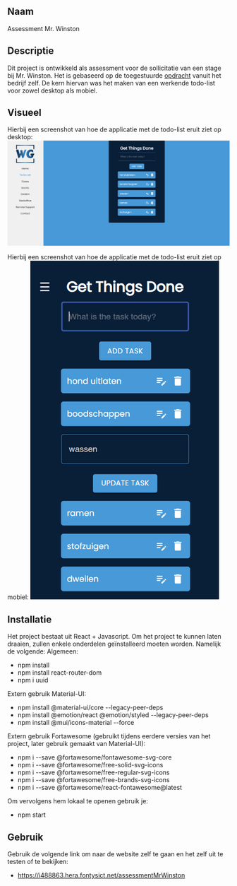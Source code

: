 ## Naam
Assessment Mr. Winston

## Descriptie
Dit project is ontwikkeld als assessment voor de sollicitatie van een stage bij Mr. Winston. Het is gebaseerd op de toegestuurde [opdracht](./public/Assessment_NL.pdf) vanuit het bedrijf zelf. De kern hiervan was het maken van een werkende todo-list voor zowel desktop als mobiel. 

## Visueel
Hierbij een screenshot van hoe de applicatie met de todo-list eruit ziet op desktop:
![Desktop](./public/desktop.png)

Hierbij een screenshot van hoe de applicatie met de todo-list eruit ziet op mobiel:
![Mobiel](./public/mobiel.png)

## Installatie
Het project bestaat uit React + Javascript. Om het project te kunnen laten draaien, zullen enkele onderdelen geïnstalleerd moeten worden. Namelijk de volgende:
Algemeen:
- npm install
- npm install react-router-dom
- npm i uuid

Extern gebruik Material-UI:
- npm install @material-ui/core --legacy-peer-deps   
- npm install @emotion/react @emotion/styled --legacy-peer-deps
- npm install @mui/icons-material --force

Extern gebruik Fortawesome (gebruikt tijdens eerdere versies van het project, later gebruik gemaakt van Material-UI):
- npm i --save @fortawesome/fontawesome-svg-core
- npm i --save @fortawesome/free-solid-svg-icons
- npm i --save @fortawesome/free-regular-svg-icons
- npm i --save @fortawesome/free-brands-svg-icons
- npm i --save @fortawesome/react-fontawesome@latest

Om vervolgens hem lokaal te openen gebruik je:
- npm start

## Gebruik
Gebruik de volgende link om naar de website zelf te gaan en het zelf uit te testen of te bekijken:
- https://i488863.hera.fontysict.net/assessmentMrWinston
